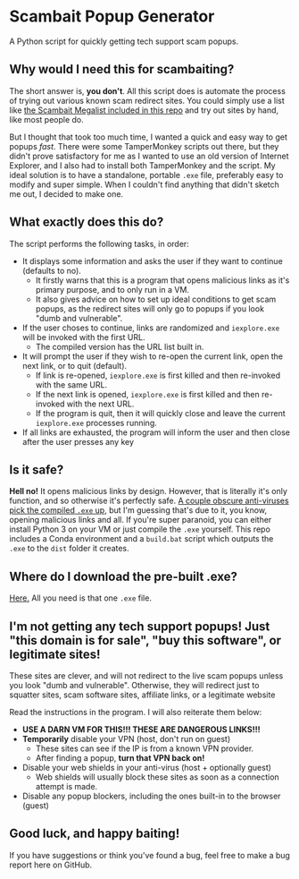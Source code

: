 # Scambait Popup Generator
A Python script for quickly getting tech support scam popups.

## Why would I need this for scambaiting?
The short answer is, **you don't**. All this script does is automate the process of trying out various known scam redirect sites. You could simply use a list like [the Scambait Megalist included in this repo](https://github.com/nimaid/scambait-tools/blob/master/scambait_popup_gen/scambait_megalist.txt) and try out sites by hand, like most people do.

But I thought that took too much time, I wanted a quick and easy way to get popups *fast*. There were some TamperMonkey scripts out there, but they didn't prove satisfactory for me as I wanted to use an old version of Internet Explorer, and I also had to install both TamperMonkey and the script. My ideal solution is to have a standalone, portable `.exe` file, preferably easy to modify and super simple. When I couldn't find anything that didn't sketch me out, I decided to make one.

## What exactly does this do?
The script performs the following tasks, in order:
* It displays some information and asks the user if they want to continue (defaults to no).
  * It firstly warns that this is a program that opens malicious links as it's primary purpose, and to only run in a VM.
  * It also gives advice on how to set up ideal conditions to get scam popups, as the redirect sites will only go to popups if you look "dumb and vulnerable".
* If the user choses to continue, links are randomized and `iexplore.exe` will be invoked with the first URL.
  * The compiled version has the URL list built in.
* It will prompt the user if they wish to re-open the current link, open the next link, or to quit (default).
  * If link is re-opened, `iexplore.exe` is first killed and then re-invoked with the same URL.
  * If the next link is opened, `iexplore.exe` is first killed and then re-invoked with the next URL.
  * If the program is quit, then it will quickly close and leave the current `iexplore.exe` processes running.
* If all links are exhausted, the program will inform the user and then close after the user presses any key

## Is it safe?
**Hell no!** It opens malicious links by design. However, that is literally it's only function, and so otherwise it's perfectly safe. [A couple obscure anti-viruses pick the compiled `.exe` up](https://www.virustotal.com/gui/file/8d5450672aac59f93109fee87af0d6eaa4e6a2038641016edbe19161d1c39881/detection), but I'm guessing that's due to it, you know, opening malicious links and all. If you're super paranoid, you can either install Python 3 on your VM or just compile the `.exe` yourself. This repo includes a Conda environment and a `build.bat` script which outputs the `.exe` to the `dist` folder it creates.

## Where do I download the pre-built .exe?
[Here.](https://github.com/nimaid/scambait-tools/releases/latest) All you need is that one `.exe` file.

## I'm not getting any tech support popups! Just "this domain is for sale", "buy this software", or legitimate sites!
These sites are clever, and will not redirect to the live scam popups unless you look "dumb and vulnerable". Otherwise, they will redirect just to squatter sites, scam software sites, affiliate links, or a legitimate website

Read the instructions in the program. I will also reiterate them below:
* **USE A DARN VM FOR THIS!!! THESE ARE DANGEROUS LINKS!!!**
* **Temporarily** disable your VPN (host, don't run on guest)
  * These sites can see if the IP is from a known VPN provider.
  * After finding a popup, **turn that VPN back on!**
* Disable your web shields in your anti-virus (host + optionally guest)
  * Web shields will usually block these sites as soon as a connection attempt is made.
* Disable any popup blockers, including the ones built-in to the browser (guest)

## Good luck, and happy baiting!
If you have suggestions or think you've found a bug, feel free to make a bug report here on GitHub.